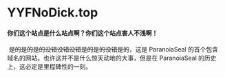 # YYFNoDick.top

#### 你们这个站点是什么站点啊？你们这个站点害人不浅啊！

​		~~是的是的是的没错没错没错是的是的没错是的~~，这是 ParanoiaSeal 的首个包含域名的网站。也许这并不是什么惊天动地的大事，但是在 ParanoiaSeal 的历史上，这必定是里程碑性的一刻。

